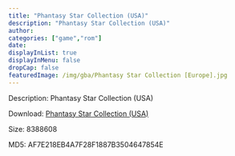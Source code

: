 ```yaml
---
title: "Phantasy Star Collection (USA)"
description: "Phantasy Star Collection (USA)"
author: 
categories: ["game","rom"]
date: 
displayInList: true
displayInMenu: false
dropCap: false
featuredImage: /img/gba/Phantasy Star Collection [Europe].jpg
---
```


Description: Phantasy Star Collection (USA)

Download: <a style="text-decoration:underline;" href="https://mega.nz/#!7eYw0IqL!Ak0j3oyPQUrEaiF3LmSDRgzjcEEPUdKaSbrsvqfEtLg" target = "_blank" rel = "nofollow" > Phantasy Star Collection (USA)</a>

Size: 8388608

MD5: AF7E218EB4A7F28F1887B3504647854E

